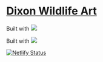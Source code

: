 # [Dixon Wildlife Art](https://dixonwildlifeart.com)

Built with <img src="https://github.com/dixonge/dwa-11ty/blob/master/11ty-logo.png?v=4&s=200">

Built with ![](https://github.com/dixonge/dwa-11ty/blob/master/11ty-logo.png?s=200)

[![Netlify Status](https://api.netlify.com/api/v1/badges/e4ab7e82-4eaf-4c63-ac14-6e82c8809efa/deploy-status)](https://app.netlify.com/sites/peaceful-mcclintock-911046/deploys)
